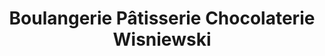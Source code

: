 ---
title: "Boulangerie Pâtisserie Chocolaterie Wisniewski"
url: /jarny/boulangerie-patisserie-chocolaterie-wisniewski/
shop: Bäckerei
---